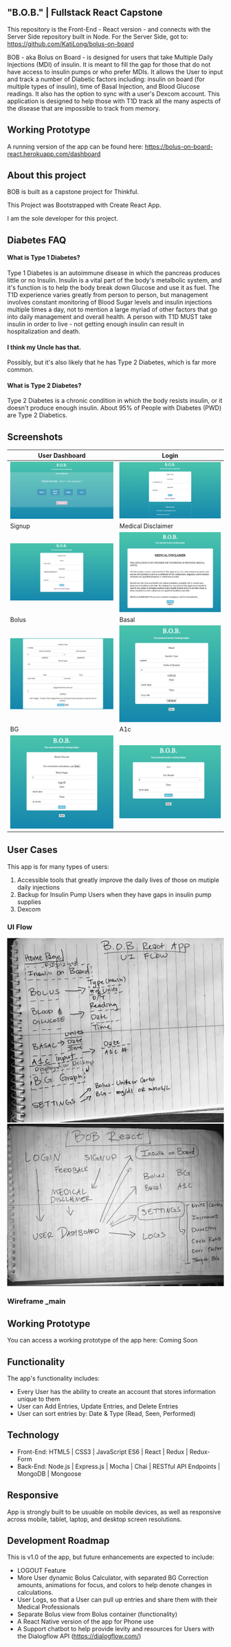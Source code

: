 ## "B.O.B." | Fullstack React Capstone
This repository is the Front-End - React version - and connects with the Server Side repository built in Node. For the Server Side, got to: https://github.com/KatiLong/bolus-on-board

BOB - aka Bolus on Board - is designed for users that take Multiple Daily Injections (MDI) of insulin. It is meant to fill the gap for those that do not have access to insulin pumps or who prefer MDIs. It allows the User to input and track a number of Diabetic factors including: insulin on board (for multiple types of insulin), time of Basal Injection, and Blood Glucose readings. It also has the option to sync with a user's Dexcom account. This application is designed to help those with T1D track all the many aspects of the disease that are impossible to track from memory.

## Working Prototype
A running version of the app can be found here: https://bolus-on-board-react.herokuapp.com/dashboard

## About this project
BOB is built as a capstone project for Thinkful.

This Project was Bootstrapped with Create React App.

I am the sole developer for this project.

## Diabetes FAQ
#### What is Type 1 Diabetes?
Type 1 Diabetes is an autoimmune disease in which the pancreas produces little or no Insulin. Insulin is a vital part of the body's metalbolic system, and it's function is to help the body break down Glucose and use it as fuel. The T1D experience varies greatly from person to person, but management involves constant monitoring of Blood Sugar levels and insulin injections multiple times a day, not to mention a large myriad of other factors that go into daily management and overall health. A person with T1D MUST take insulin in order to live - not getting enough insulin can result in hospitalization and death.

#### I think my Uncle has that.
Possibly, but it's also likely that he has Type 2 Diabetes, which is far more common.

#### What is Type 2 Diabetes?
Type 2 Diabetes is a chronic condition in which the body resists insulin, or it doesn't produce enough insulin. About 95% of People with Diabetes (PWD) are Type 2 Diabetics.

## Screenshots
| User Dashboard  | Login |
| ------------- | ------------- |
| ![User Dashboard](https://github.com/KatiLong/bolus-on-board-react/blob/master/github-images/userdashboard.png) | ![Login](https://github.com/KatiLong/bolus-on-board-react/blob/master/github-images/login.png)|
| Signup  | Medical Disclaimer  |
| ![Signup](https://github.com/KatiLong/bolus-on-board-react/blob/master/github-images/signup.png) | ![Medical Disclaimer](https://github.com/KatiLong/bolus-on-board-react/blob/master/github-images/disclaimer.png)|
| Bolus  | Basal  |
| ![Bolus](https://github.com/KatiLong/bolus-on-board-react/blob/master/github-images/bolus.png) | ![Basal](https://github.com/KatiLong/bolus-on-board-react/blob/master/github-images/basal.png)|
| BG  | A1c  |
| ![BG](https://github.com/KatiLong/bolus-on-board-react/blob/master/github-images/bg.png) | ![A1c](https://github.com/KatiLong/bolus-on-board-react/blob/master/github-images/a1c.png)|

## User Cases
This app is for many types of users:
1. Accessible tools that greatly improve the daily lives of those on mutiple daily injections
2. Backup for Insulin Pump Users when they have gaps in insulin pump supplies
3. Dexcom

### UI Flow
![UI Flow handwritten draft](https://github.com/KatiLong/bolus-on-board-react/blob/master/github-images/uiflowv1.jpg)
![UI Flow 2](https://github.com/KatiLong/bolus-on-board-react/blob/master/github-images/uiflow2.jpg)

### Wireframe _main

## Working Prototype
You can access a working prototype of the app here: Coming Soon

## Functionality
The app's functionality includes:
* Every User has the ability to create an account that stores information unique to them
* User can Add Entries, Update Entries, and Delete Entries
* User can sort entries by: Date & Type (Read, Seen, Performed)

## Technology
* Front-End: HTML5 | CSS3 | JavaScript ES6 | React | Redux | Redux-Form
* Back-End: Node.js | Express.js | Mocha | Chai | RESTful API Endpoints | MongoDB | Mongoose


## Responsive
App is strongly built to be usuable on mobile devices, as well as responsive across mobile, tablet, laptop, and desktop screen resolutions.

## Development Roadmap
This is v1.0 of the app, but future enhancements are expected to include:
* LOGOUT Feature
* More User dynamic Bolus Calculator, with separated BG Correction amounts, animations for focus, and colors to help denote changes in calculations.
* User Logs, so that a User can pull up entries and share them with their Medical Professionals
* Separate Bolus view from Bolus container (functionality)
* A React Native version of the app for Phone use
* A Support chatbot to help provide levity and resources for Users with the Dialogflow API (https://dialogflow.com/)

